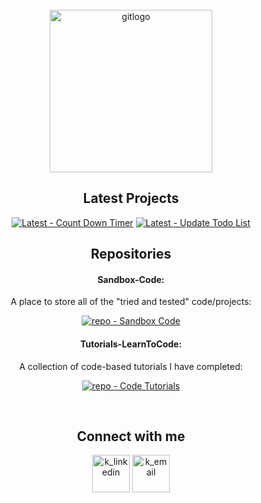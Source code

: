 <!-- PROJECT LOGO -->
<br />
<div align="center">
<a href="https://github.com/Zero2164/Zero2164"><img width="260px" src='https://i.postimg.cc/9ftSxC9h/gitlogo.png' border='0' alt='gitlogo'/></a>
<br>



<!-- Latest -->
 <h2>Latest Projects</h2>
 
[![Latest - Count Down Timer](https://img.shields.io/badge/Latest-Count_Down_Timer-orange?style=for-the-badge&logo=firebase&logoColor=white)](https://github.com/Zero2164/Sandbox-Code/tree/count-down-timer) [![Latest - Update Todo List](https://img.shields.io/badge/Latest-Update_Todo_List-orange?style=for-the-badge&logo=firebase&logoColor=white)](https://github.com/Zero2164/Sandbox-Code/tree/python-scripts/stable)


<!-- Repos -->
 <h2>Repositories</h2>

#### Sandbox-Code:
  <p #Sandbox-Code>
    A place to store all of the "tried and tested" code/projects:
    <br>
  </p>
 
[![repo - Sandbox Code](https://img.shields.io/badge/repo-Sandbox_Code-green?style=for-the-badge&logo=textpattern&logoColor=white)](https://github.com/Zero2164/Sandbox-Code)
 
#### Tutorials-LearnToCode:
  <p #Tutorials-LearnToCode>
    A collection of code-based tutorials I have completed:
    <br>
  </p>
  
[![repo - Code Tutorials](https://img.shields.io/static/v1?label=repo&message=Code+Tutorials&color=green&style=for-the-badge&logo=bookstack&logoColor=white)](https://github.com/Zero2164/Tutorials-LearnToCode)
  
<br>

<!-- CONTACT ME -->


 <h2>Connect with me</h2>
 
 
<a  href="https://www.linkedin.com/in/kyle-lamont-a72326152"><img width="60px" src='https://cdn-icons-png.flaticon.com/512/1383/1383262.png' alt='k_linkedin'/></a> [<img width="60px" src='https://cdn-icons-png.flaticon.com/512/3447/3447695.png' alt='k_email'/>](mailto:kylejlamont@hotmail.com)




</div>


<!-- Icon Images provided by: https://www.flaticon.com/ -->

